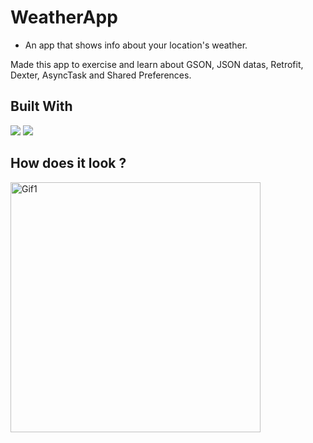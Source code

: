 # WeatherApp

- An app that shows info about your location's weather.

Made this app to exercise and learn about GSON, JSON datas, Retrofit, Dexter, AsyncTask and Shared Preferences.

## Built With 

<code><img src="https://www.vectorlogo.zone/logos/kotlinlang/kotlinlang-ar21.svg"></code>
<code><img src="https://www.vectorlogo.zone/logos/android/android-ar21.svg"></code>

## How does it look ?

<p>
<img height= "400" src="https://media.giphy.com/media/rg3FVuPamFZOhfIm4F/giphy.gif" alt="Gif1" />
</p>
